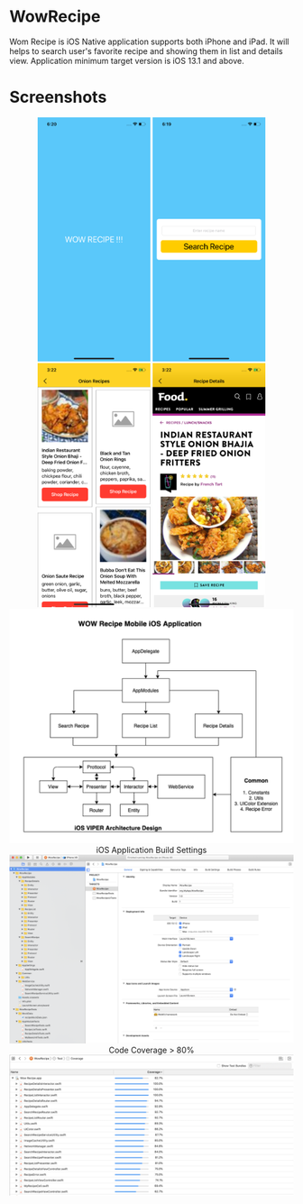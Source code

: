 # WowRecipe
Wom Recipe is iOS Native application supports both iPhone and iPad. It will helps to search user's favorite recipe and showing them in list and details view. 
Application minimum target version is iOS 13.1 and above.

# Screenshots

<div align="center">
    <img src="/screenshots/splash.png" width="200px"</img> 
    <img src="/screenshots/searchrecipe.png" width="200px"</img> 
    <img src="/screenshots/recipelist.png" width="200px"</img> 
    <img src="/screenshots/recipedetails.png" width="200px"</img> <br/>
    <img src="/screenshots/iOS VIPER Design.png" width="900px"</img><br/>
    iOS Application Build Settings <br/>
    <img src="/screenshots/BuildSettings.png" width="900px"</img> <br/>
    Code Coverage > 80% <br/>
    <img src="/screenshots/Unit Test.png" width="900px"</img>     
</div>

